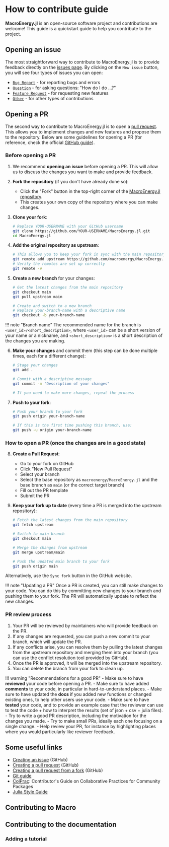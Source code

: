 # How to contribute guide

**MacroEnergy.jl** is an open-source software project and contributions are welcome! This guide is a quickstart guide to help you contribute to the project.

## Opening an issue

The most straightforward way to contribute to MacroEnergy.jl is to provide feedback directly on the [issues page](https://github.com/MacroEnergy/MacroEnergy.jl/issues). By clicking on the `New issue` button, you will see four types of issues you can open:

- [`Bug Report`](https://github.com/macroenergy/MacroEnergy.jl/issues/new?template=bug_report.yml) - for reporting bugs and errors
- [`Question`](https://github.com/macroenergy/MacroEnergy.jl/issues/new?template=question.yml) - for asking questions: "How do I do ...?"
- [`Feature Request`](https://github.com/macroenergy/MacroEnergy.jl/issues/new?template=feature_request.yml) - for requesting new features
- [`Other`](https://github.com/macroenergy/MacroEnergy.jl/issues/new) - for other types of contributions

## Opening a PR

The second way to contribute to MacroEnergy.jl is to open a [pull request](https://github.com/macroenergy/MacroEnergy.jl/pulls). This allows you to implement changes and new features and propose them to the repository. Below are some guidelines for opening a PR (for reference, check the official [GitHub guide](https://docs.github.com/en/pull-requests/collaborating-with-pull-requests/proposing-changes-to-your-work-with-pull-requests/creating-a-pull-request)).

### Before opening a PR

1. We recommend **opening an issue** before opening a PR. This will allow us to discuss the changes you want to make and provide feedback.

2. **Fork the repository** (if you don't have already done so):
   - Click the "Fork" button in the top-right corner of the [MacroEnergy.jl repository](https://github.com/MacroEnergy/MacroEnergy.jl).
   - This creates your own copy of the repository where you can make changes.

3. **Clone your fork**:

   ```bash
   # Replace YOUR-USERNAME with your GitHub username
   git clone https://github.com/YOUR-USERNAME/MacroEnergy.jl.git
   cd MacroEnergy.jl
   ```

4. **Add the original repository as upstream**:

   ```bash
   # This allows you to keep your fork in sync with the main repository
   git remote add upstream https://github.com/macroenergy/MacroEnergy.jl.git
   # Verify the remotes are set up correctly
   git remote -v
   ```

5. **Create a new branch** for your changes:

   ```bash
   # Get the latest changes from the main repository
   git checkout main
   git pull upstream main
   
   # Create and switch to a new branch
   # Replace your-branch-name with a descriptive name
   git checkout -b your-branch-name
   ```

!!! note "Branch name"
    The recommended name for the branch is `<user_id>/<short_description>`, where `<user_id>` can be a short version of your name or a nickname, and `<short_description>` is a short description of the changes you are making.

6. **Make your changes** and commit them (this step can be done multiple times, each for a different change):

   ```bash
   # Stage your changes
   git add .
   
   # Commit with a descriptive message
   git commit -m "Description of your changes"
   
   # If you need to make more changes, repeat the process
   ```

7. **Push to your fork**:

   ```bash
   # Push your branch to your fork
   git push origin your-branch-name
   
   # If this is the first time pushing this branch, use:
   git push -u origin your-branch-name
   ```

### How to open a PR (once the changes are in a good state)

8. **Create a Pull Request**:

   - Go to your fork on GitHub
   - Click "New Pull Request"
   - Select your branch
   - Select the base repository as `macroenergy/MacroEnergy.jl` and the base branch as `main` (or the correct target branch)
   - Fill out the PR template
   - Submit the PR

9. **Keep your fork up to date** (every time a PR is merged into the upstream repository):

   ```bash
   # Fetch the latest changes from the main repository
   git fetch upstream
   
   # Switch to main branch
   git checkout main
   
   # Merge the changes from upstream
   git merge upstream/main
   
   # Push the updated main branch to your fork
   git push origin main
   ```
   
Alternatively, use the `Sync fork` button in the GitHub website.

!!! note "Updating a PR"
    Once a PR is created, you can still make changes to your code. You can do this by committing new changes to your branch and pushing them to your fork. The PR will automatically update to reflect the new changes.

### PR review process

1. Your PR will be reviewed by maintainers who will provide feedback on the PR.
2. If any changes are requested, you can push a new commit to your branch, which will update the PR.
3. If any conflicts arise, you can resolve them by pulling the latest changes from the upstream repository and merging them into your branch (you can use the conflict resolution tool provided by GitHub).
4. Once the PR is approved, it will be merged into the upstream repository.
5. You can delete the branch from your fork to clean up.

!!! warning "Recommendations for a good PR"
    - Make sure to have **reviewed** your code before opening a PR.
    - Make sure to have added **comments** to your code, in particular in hard-to-understand places.
    - Make sure to have updated the **docs** if you added new functions or changed existing ones, to help other users use your code.
    - Make sure to have **tested** your code, and to provide an example case that the reviewer can use to test the code + how to interpret the results (set of json + csv + julia files).
    - Try to write a good PR description, including the motivation for the changes you made.
    - Try to make small PRs, ideally each one focusing on a single change.
    - Help review your PR, for instance by highlighting places where you would particularly like reviewer feedback.

## Some useful links

- [Creating an issue](https://docs.github.com/en/issues/tracking-your-work-with-issues/using-issues/creating-an-issue) (GitHub)
- [Creating a pull request](https://docs.github.com/en/pull-requests/collaborating-with-pull-requests/proposing-changes-to-your-work-with-pull-requests/creating-a-pull-request) (GitHub)
- [Creating a pull request from a fork](https://docs.github.com/en/pull-requests/collaborating-with-pull-requests/proposing-changes-to-your-work-with-pull-requests/creating-a-pull-request-from-a-fork) (GitHub)
- [Git guide](https://git-scm.com/docs)
- [ColPrac](https://github.com/SciML/ColPrac): Contributor's Guide on Collaborative Practices for Community Packages
- [Julia Style Guide](https://docs.julialang.org/en/v1/manual/style-guide/)

## Contributing to Macro

## Contributing to the documentation

### Adding a tutorial
